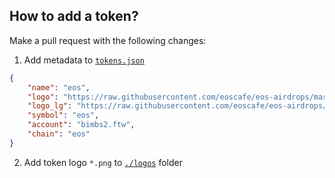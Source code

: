 ## How to add a token?

Make a pull request with the following changes:

1. Add metadata to [`tokens.json`](tokens.json)

```json
{
    "name": "eos",
    "logo": "https://raw.githubusercontent.com/eoscafe/eos-airdrops/master/logos/eos.png",
    "logo_lg": "https://raw.githubusercontent.com/eoscafe/eos-airdrops/master/logos/eos.png",
    "symbol": "eos",
    "account": "bimbs2.ftw",
    "chain": "eos"
}
```

2. Add token logo `*.png` to [`./logos`](./logos) folder

